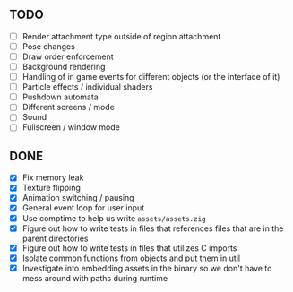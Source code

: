 <!--This is a list of to dos so I don't lose track of what I am doing. 
Some of these are not strictly related to the project (e.g. it could be zig related)-->

## TODO
- [ ] Render attachment type outside of region attachment 
- [ ] Pose changes
- [ ] Draw order enforcement
- [ ] Background rendering
- [ ] Handling of in game events for different objects (or the interface of it)
- [ ] Particle effects / individual shaders
- [ ] Pushdown automata 
- [ ] Different screens / mode
- [ ] Sound
- [ ] Fullscreen / window mode

## DONE
- [x] Fix memory leak
- [x] Texture flipping
- [x] Animation switching / pausing
- [x] General event loop for user input
- [x] Use comptime to help us write `assets/assets.zig`
- [x] Figure out how to write tests in files that references files that are in the parent directories
- [x] Figure out how to write tests in files that utilizes C imports
- [x] Isolate common functions from objects and put them in util
- [x] Investigate into embedding assets in the binary so we don't have to mess around with paths during runtime
